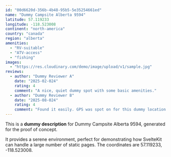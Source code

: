 ```yaml
---
id: "00d6620d-356b-4b48-95b5-5e35254661ed"
name: "Dummy Campsite Alberta 9594"
latitude: 57.119233
longitude: -118.523008
continent: "north-america"
country: "canada"
region: "alberta"
amenities:
  - "RV-suitable"
  - "ATV-access"
  - "fishing"
images:
  - "https://res.cloudinary.com/demo/image/upload/v1/sample.jpg"
reviews:
  - author: "Dummy Reviewer A"
    date: "2025-02-024"
    rating: 4
    comment: "A nice, quiet dummy spot with some basic amenities."
  - author: "Dummy Reviewer B"
    date: "2025-08-024"
    rating: 4
    comment: "Found it easily. GPS was spot on for this dummy location."
---
```


This is a **dummy description** for Dummy Campsite Alberta 9594, generated for the proof of concept.

It provides a serene environment, perfect for demonstrating how SvelteKit can handle a large number of static pages. The coordinates are 57.119233, -118.523008.
